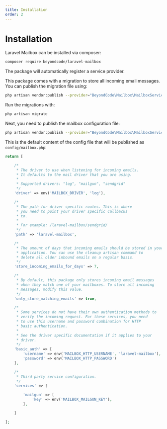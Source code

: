 ```yaml
---
title: Installation
order: 2
---
```


# Installation

Laravel Mailbox can be installed via composer:

```bash
composer require beyondcode/laravel-mailbox
```

The package will automatically register a service provider.

This package comes with a migration to store all incoming email messages. You can publish the migration file using:

```bash
php artisan vendor:publish --provider="BeyondCode\Mailbox\MailboxServiceProvider" --tag="migrations"
```

Run the migrations with:

```bash
php artisan migrate
```

Next, you need to publish the mailbox configuration file:

```bash
php artisan vendor:publish --provider="BeyondCode\Mailbox\MailboxServiceProvider" --tag="config"
```

This is the default content of the config file that will be published as  `config/mailbox.php`:

```php
return [

    /*
     * The driver to use when listening for incoming emails.
     * It defaults to the mail driver that you are using.
     *
     * Supported drivers: "log", "mailgun", "sendgrid"
     */
    'driver' => env('MAILBOX_DRIVER', 'log'),

    /*
     * The path for driver specific routes. This is where
     * you need to point your driver specific callbacks
     * to.
     *
     * For example: /laravel-mailbox/sendgrid/
     */
    'path' => 'laravel-mailbox',

    /*
     * The amount of days that incoming emails should be stored in your
     * application. You can use the cleanup artisan command to
     * delete all older inbound emails on a regular basis.
     */
    'store_incoming_emails_for_days' => 7,

    /*
     * By default, this package only stores incoming email messages
     * when they match one of your mailboxes. To store all incoming
     * messages, modify this value.
     */
    'only_store_matching_emails' => true,

    /*
     * Some services do not have their own authentication methods to
     * verify the incoming request. For these services, you need
     * to use this username and password combination for HTTP
     * basic authentication.
     *
     * See the driver specific documentation if it applies to your
     * driver.
     */
    'basic_auth' => [
        'username' => env('MAILBOX_HTTP_USERNAME', 'laravel-mailbox'),
        'password' => env('MAILBOX_HTTP_PASSWORD')
    ],

    /*
     * Third party service configuration.
     */
    'services' => [

        'mailgun' => [
            'key' => env('MAILBOX_MAILGUN_KEY'),
        ],

    ]

];
```
